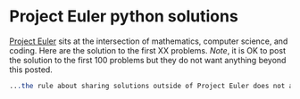 # Project Euler python solutions
[Project Euler](https://projecteuler.net) sits at the intersection of mathematics, computer science, and coding. Here are the solution to the first XX problems. *Note*, it is OK to post the solution to the first 100 problems but they do not want anything beyond this posted. 


```css
...the rule about sharing solutions outside of Project Euler does not apply to the first one-hundred problems, as long as any discussion clearly aims to instruct methods, not just provide answers, and does not directly threaten to undermine the enjoyment of solving later problems. Problems 1 to 100 provide a wealth of helpful introductory teaching material and if you are able to respect our requirements, then we give permission for those problems and their solutions to be discussed elsewhere.
```
